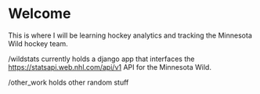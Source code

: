 # Welcome

This is where I will be learning hockey analytics and tracking the Minnesota Wild hockey team.


/wildstats currently holds a django app that interfaces the https://statsapi.web.nhl.com/api/v1 API for the Minnesota Wild.

/other_work holds other random stuff
